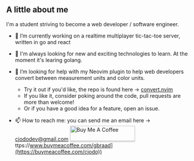 ## A little about me

I'm a student striving to become a web developer / software engineer.  

- 🔭 I’m currently working on a realtime multiplayer tic-tac-toe server, written in go and react

- 🌱 I'm always looking for new and exciting technologies to learn.  At the moment it's learing golang.  
- 🤔 I’m looking for help with my Neovim plugin to help web developers convert between measurement units and color units.
    * Try it out if you'd like, the repo is found here -> [convert.nvim](https://github.com/cjodo/convert.nvim)
    * If you like it, consider poking around the code, pull requests are more than welcome! 
    * Or if you have a good idea for a feature, open an issue. 

- 📫 How to reach me: you can send me an email here -> [cjododev@gmail.com](mailto:cjododev@gmail.com?subject=[Github]%20Readme)
<a href="https://www.buymeacoffee.com/gbraad" target="_blank"><img src="https://www.buymeacoffee.com/assets/img/custom_images/orange_img.png" alt="Buy Me A Coffee" style="height: 41px !important;width: 174px !important;box-shadow: 0px 3px 2px 0px rgba(190, 190, 190, 0.5) !important;-webkit-box-shadow: 0px 3px 2px 0px rgba(190, 190, 190, 0.5) !important;" ></a>ttps://www.buymeacoffee.com/gbraad](https://buymeacoffee.com/cjodo))

